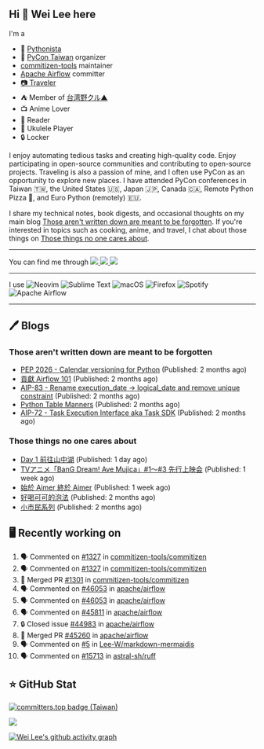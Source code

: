 ## Hi 👋 Wei Lee here

I'm a

* 🐍 [Pythonista](https://pycon-note.wei-lee.me/)
* 🐍 [PyCon Taiwan](https://tw.pycon.org/) organizer
* [commitizen-tools](https://github.com/commitizen-tools) maintainer
* [Apache Airflow](https://github.com/apache/airflow/) committer
* [📷 Traveler](https://travlog.wei-lee.me/)
* ⛺ Member of [台湾野クル▲](https://twitter.com/Taiwannokuru)
* 📺 Anime Lover
* 📖 Reader
* 🎵 Ukulele Player
* 🔒 Locker

I enjoy automating tedious tasks and creating high-quality code. Enjoy participating in open-source communities and contributing to open-source projects. Traveling is also a passion of mine, and I often use PyCon as an opportunity to explore new places. I have attended PyCon conferences in Taiwan 🇹🇼, the United States 🇺🇸, Japan 🇯🇵, Canada 🇨🇦, Remote Python Pizza 🍕, and Euro Python (remotely) 🇪🇺.

I share my technical notes, book digests, and occasional thoughts on my main blog [Those aren't written down are meant to be forgotten](https://blog.wei-lee.me/). If you're interested in topics such as cooking, anime, and travel, I chat about those things on [Those things no one cares about](https://travlog.wei-lee.me/).


---

<p align="left">
You can find me through
  <a href="https://in.linkedin.com/in/clleew" target="blank">
    <img src="https://img.shields.io/badge/LinkedIn-0077B5?style=for-the-badge&logo=linkedin&logoColor=white" />
  </a>
  <a href="https://twitter.com/clleew" target="blank">
    <img src="https://img.shields.io/badge/Twitter-1DA1F2?style=for-the-badge&logo=twitter&logoColor=white" />
  </a>
  <a href="https://github.com/Lee-W/" target="blank">
    <img src="https://img.shields.io/badge/GitHub-100000?style=for-the-badge&logo=github&logoColor=white" />
  </a>
</p>

---

I use ![Neovim](https://img.shields.io/badge/NeoVim-%2357A143.svg?&style=for-the-badge&logo=neovim&logoColor=white) ![Sublime Text](https://img.shields.io/badge/sublime_text-%23575757.svg?style=for-the-badge&logo=sublime-text&logoColor=important) ![macOS](https://img.shields.io/badge/mac%20os-000000?style=for-the-badge&logo=macos&logoColor=F0F0F0) ![Firefox](https://img.shields.io/badge/Firefox-FF7139?style=for-the-badge&logo=Firefox-Browser&logoColor=white) ![Spotify](https://img.shields.io/badge/Spotify-1ED760?style=for-the-badge&logo=spotify&logoColor=white) ![Apache Airflow](https://img.shields.io/badge/Apache%20Airflow-017CEE?style=for-the-badge&logo=Apache%20Airflow&logoColor=white)

---


## 🖊️ Blogs

### Those aren't written down are meant to be forgotten

* [PEP 2026 - Calendar versioning for Python](https://blog.wei-lee.me/posts/tech/2024/11/pep-2026) (Published: 2 months ago)
* [貢獻 Airflow 101](https://blog.wei-lee.me/posts/tech/2024/11/airflow-contribution-101) (Published: 2 months ago)
* [AIP-83 - Rename execution_date -&gt; logical_date and remove unique constraint](https://blog.wei-lee.me/posts/tech/2024/11/aip-83) (Published: 2 months ago)
* [Python Table Manners](https://blog.wei-lee.me/posts/tech/2024/11/python-table-manners-series-2024-2025-edition) (Published: 2 months ago)
* [AIP-72 - Task Execution Interface aka Task SDK](https://blog.wei-lee.me/posts/tech/2024/11/aip-72) (Published: 2 months ago)

### Those things no one cares about
 
 * [Day 1 前往山中湖](https://travlog.wei-lee.me/posts/travel/2025/01/2024-mt-fugi-biking-day-1) (Published: 1 day ago)
 * [TVアニメ「BanG Dream! Ave Mujica」#1～#3 先行上映会](https://travlog.wei-lee.me/posts/review/2025/01/bang-dream-ave-mujica-1-3) (Published: 1 week ago)
 * [始於 Aimer 終於 Aimer](https://travlog.wei-lee.me/posts/travel/2025/01/start-with-aimer-and-end-with-aimer) (Published: 1 week ago)
 * [好喝可可的泡法](https://travlog.wei-lee.me/posts/cook/2024/11/tasty-cocoa) (Published: 2 months ago)
 * [小市民系列](https://travlog.wei-lee.me/posts/review/2024/11/Shoushimin) (Published: 2 months ago)

## 🖥️ Recently working on

1. 🗣 Commented on [#1327](https://github.com/commitizen-tools/commitizen/pull/1327#issuecomment-2614323744) in [commitizen-tools/commitizen](https://github.com/commitizen-tools/commitizen)
2. 🗣 Commented on [#1327](https://github.com/commitizen-tools/commitizen/pull/1327#issuecomment-2614323270) in [commitizen-tools/commitizen](https://github.com/commitizen-tools/commitizen)
3. 🎉 Merged PR [#1301](https://github.com/commitizen-tools/commitizen/pull/1301) in [commitizen-tools/commitizen](https://github.com/commitizen-tools/commitizen)
4. 🗣 Commented on [#46053](https://github.com/apache/airflow/pull/46053#issuecomment-2614260906) in [apache/airflow](https://github.com/apache/airflow)
5. 🗣 Commented on [#46053](https://github.com/apache/airflow/pull/46053#issuecomment-2614260228) in [apache/airflow](https://github.com/apache/airflow)
6. 🗣 Commented on [#45811](https://github.com/apache/airflow/pull/45811#issuecomment-2614208469) in [apache/airflow](https://github.com/apache/airflow)
7. 🔒 Closed issue [#44983](https://github.com/apache/airflow/issues/44983) in [apache/airflow](https://github.com/apache/airflow)
8. 🎉 Merged PR [#45260](https://github.com/apache/airflow/pull/45260) in [apache/airflow](https://github.com/apache/airflow)
9. 🗣 Commented on [#5](https://github.com/Lee-W/markdown-mermaidjs/pull/5#issuecomment-2613748811) in [Lee-W/markdown-mermaidjs](https://github.com/Lee-W/markdown-mermaidjs)
10. 🗣 Commented on [#15713](https://github.com/astral-sh/ruff/pull/15713#issuecomment-2612775815) in [astral-sh/ruff](https://github.com/astral-sh/ruff)


## ⭐ GitHub Stat

[![committers.top badge (Taiwan)](https://user-badge.committers.top/taiwan_public/Lee-W.svg)](https://user-badge.committers.top/taiwan_public/Lee-W)

[![](https://github-readme-stats.vercel.app/api?username=Lee-W&show_icons=true&hide_title=true&cache_seconds=86400)](https://github.com/anuraghazra/github-readme-stats)

[![Wei Lee's github activity graph](https://github-readme-activity-graph.vercel.app/graph?username=Lee-W&theme=dracula)](https://github.com/ashutosh00710/github-readme-activity-graph)
